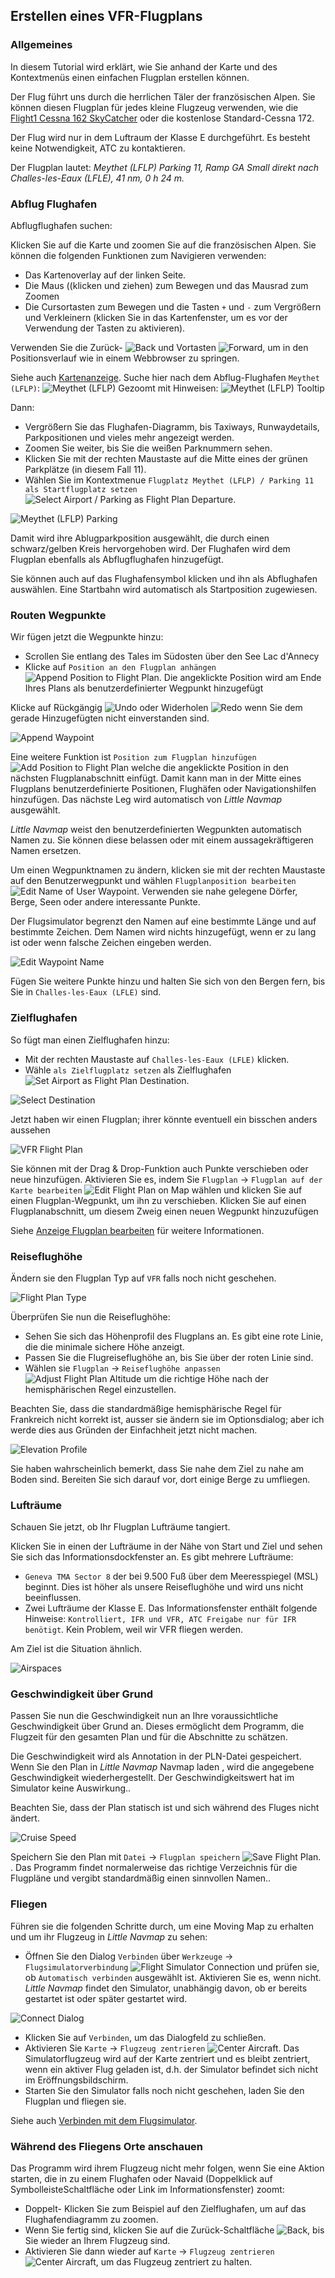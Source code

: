 ## Erstellen eines VFR-Flugplans

### Allgemeines

In diesem Tutorial wird erklärt, wie Sie anhand der Karte und des Kontextmenüs einen einfachen Flugplan erstellen können.


Der Flug führt uns durch die herrlichen Täler der französischen Alpen. Sie können diesen Flugplan für jedes kleine Flugzeug verwenden, wie die [Flight1 Cessna 162 SkyCatcher](http://www.flight1.com/view.asp?page=skycatcher) oder die kostenlose Standard-Cessna 172.

Der Flug wird nur in dem Luftraum der Klasse E durchgeführt. Es besteht keine Notwendigkeit, ATC zu kontaktieren.

Der Flugplan lautet: _Meythet \(LFLP\) Parking 11, Ramp GA Small direkt nach Challes-les-Eaux \(LFLE\), 41 nm, 0 h 24 m._

### Abflug Flughafen

Abflugflughafen suchen:

Klicken Sie auf die Karte und zoomen Sie auf die französischen Alpen. Sie können die folgenden Funktionen zum Navigieren verwenden:

* Das Kartenoverlay auf der linken Seite.
* Die Maus \((klicken und ziehen\) zum Bewegen und das Mausrad zum Zoomen
* Die Cursortasten zum Bewegen und die Tasten `+` und `-` zum Vergrößern und Verkleinern  \(klicken Sie in das Kartenfenster, um es vor der Verwendung der Tasten zu aktivieren\).

Verwenden Sie die Zurück-  ![Back](../images/icons/back.png) und Vortasten ![Forward](../images/icons/next.png), um in den Positionsverlauf wie in einem Webbrowser zu springen.

Siehe auch [Kartenanzeige](MAPDISPLAY.md).
Suche hier nach dem Abflug-Flughafen `Meythet (LFLP)`:
![Meythet (LFLP)](../images/tutorial/vfrmap.jpg)
Gezoomt mit Hinweisen:
![Meythet (LFLP) Tooltip](../images/tutorial/vfrmapclose.jpg)

Dann:

* Vergrößern Sie das Flughafen-Diagramm, bis  Taxiways, Runwaydetails, Parkpositionen und vieles mehr angezeigt werden.
* Zoomen Sie weiter, bis Sie die weißen Parknummern sehen.
* Klicken Sie mit der rechten Maustaste auf die Mitte eines der grünen Parkplätze  \(in diesem Fall 11\).
* Wählen Sie im Kontextmenue `Flugplatz Meythet (LFLP) / Parking 11 als Startflugplatz setzen` ![Select Airport / Parking as Flight Plan Departure](../images/icons/airportroutestart.png).

![Meythet (LFLP) Parking](../images/tutorial/vfrmapparking.jpg)

Damit wird ihre Ablugparkposition ausgewählt, die durch einen schwarz/gelben Kreis hervorgehoben wird.
Der Flughafen wird dem Flugplan ebenfalls als Abflugflughafen hinzugefügt.

Sie können auch auf das Flughafensymbol klicken und ihn als Abflughafen auswählen. Eine Startbahn wird automatisch als Startposition zugewiesen.


### Routen Wegpunkte

Wir fügen jetzt die Wegpunkte hinzu:

* Scrollen Sie entlang des Tales im Südosten über den See Lac d'Annecy
* Klicke auf   `Position an den Flugplan anhängen` ![Append Position to Flight Plan](../images/icons/routeadd.png). Die angeklickte Position wird am Ende Ihres Plans als benutzerdefinierter Wegpunkt hinzugefügt

Klicke auf Rückgängig  ![Undo](../images/icons/undo.png) oder Widerholen ![Redo](../images/icons/redo.png) wenn Sie dem gerade Hinzugefügten nicht einverstanden sind.

![Append Waypoint](../images/tutorial/vfrappend.jpg)

Eine weitere Funktion ist  `Position zum Flugplan hinzufügen` ![Add Position to Flight Plan](../images/icons/routeadd.png) welche die angeklickte Position in den nächsten Flugplanabschnitt einfügt. Damit kann man in der Mitte eines Flugplans benutzerdefinierte Positionen, Flughäfen oder Navigationshilfen hinzufügen. Das nächste Leg wird automatisch von  _Little Navmap_ ausgewählt.

_Little Navmap_ weist den benutzerdefinierten Wegpunkten automatisch Namen zu. Sie können diese belassen oder mit einem aussagekräftigeren Namen ersetzen.

Um einen Wegpunktnamen zu ändern, klicken sie mit der rechten Maustaste auf den Benutzerwegpunkt und wählen  `Flugplanposition bearbeiten` ![Edit Name of User Waypoint](../images/icons/routestring.png). Verwenden sie nahe gelegene Dörfer, Berge, Seen oder andere interessante Punkte.


Der Flugsimulator begrenzt den Namen auf eine bestimmte Länge und auf bestimmte Zeichen. Dem Namen wird nichts hinzugefügt, wenn er zu lang ist oder wenn falsche Zeichen eingeben werden.

![Edit Waypoint Name](../images/tutorial/vfreditname.jpg)

Fügen Sie weitere Punkte hinzu und halten Sie sich von den Bergen fern, bis Sie in   `Challes-les-Eaux (LFLE)` sind.

### Zielflughafen

So fügt man einen Zielflughafen hinzu:

* Mit der rechten Maustaste auf `Challes-les-Eaux (LFLE)` klicken.
* Wähle `als Zielflugplatz setzen` als Zielflughafen ![Set Airport as Flight Plan Destination](../images/icons/airportroutedest.png).

![Select Destination](../images/tutorial/vfrdest.jpg)

Jetzt haben wir einen Flugplan; ihrer könnte eventuell ein bisschen anders aussehen

![VFR Flight Plan](../images/tutorial/vfrflightplan.jpg)

Sie können mit der Drag & Drop-Funktion auch Punkte verschieben oder neue hinzufügen. Aktivieren Sie es, indem Sie   `Flugplan` -&gt; `Flugplan auf der Karte bearbeiten` ![Edit Flight Plan on Map](../images/icons/routeedit.png) wählen und klicken Sie auf einen Flugplan-Wegpunkt, um ihn zu verschieben. Klicken Sie auf einen Flugplanabschnitt, um diesem Zweig einen neuen Wegpunkt hinzuzufügen

Siehe [Anzeige Flugplan bearbeiten](MAPFPEDIT.md) für weitere Informationen.

### Reiseflughöhe

Ändern sie den Flugplan Typ auf `VFR` falls noch nicht geschehen.

![Flight Plan Type](../images/tutorial/vfrtype.jpg)

Überprüfen Sie nun die Reiseflughöhe:

* Sehen Sie sich das Höhenprofil des Flugplans an. Es gibt eine rote Linie, die die minimale sichere Höhe anzeigt.
* Passen Sie die Flugreiseflughöhe an, bis Sie über der roten Linie sind.
* Wählen sie `Flugplan` -&gt; `Reiseflughöhe anpassen` ![Adjust Flight Plan Altitude](../images/icons/routeadjustalt.png) um die richtige Höhe nach der hemisphärischen Regel einzustellen.

Beachten Sie, dass die standardmäßige hemisphärische Regel für Frankreich nicht korrekt ist, ausser sie ändern sie im Optionsdialog;  aber ich werde dies aus Gründen der Einfachheit jetzt nicht machen.

![Elevation Profile](../images/tutorial/vfrprofile.jpg)

Sie haben wahrscheinlich bemerkt, dass Sie nahe dem Ziel zu nahe am Boden sind. Bereiten Sie sich darauf vor, dort einige Berge zu umfliegen.

### Lufträume

Schauen Sie jetzt, ob Ihr Flugplan Lufträume tangiert.

Klicken Sie in einen der Lufträume in der Nähe von Start und Ziel und sehen Sie sich das Informationsdockfenster an. Es gibt mehrere Lufträume:

* `Geneva TMA Sector 8` der bei 9.500 Fuß über dem Meeresspiegel (MSL) beginnt. Dies ist höher als unsere Reiseflughöhe und wird uns nicht beeinflussen.
* Zwei Lufträume der Klasse E. Das Informationsfenster enthält folgende Hinweise: `Kontrolliert, IFR und VFR, ATC Freigabe nur für IFR benötigt`. Kein Problem, weil wir VFR fliegen werden.

Am Ziel ist die Situation ähnlich.

![Airspaces](../images/tutorial/vfrairspace.jpg)

### Geschwindigkeit über Grund

Passen Sie nun die Geschwindigkeit nun an Ihre voraussichtliche Geschwindigkeit über Grund an. Dieses ermöglicht dem Programm, die Flugzeit für den gesamten Plan und für die Abschnitte zu schätzen.

Die Geschwindigkeit wird als Annotation in der PLN-Datei gespeichert. Wenn Sie den Plan in _Little Navmap_ Navmap laden , wird die angegebene Geschwindigkeit wiederhergestellt. Der Geschwindigkeitswert hat im Simulator keine Auswirkung..

Beachten Sie, dass der Plan statisch ist und sich während des Fluges nicht ändert.

![Cruise Speed](../images/tutorial/vfrspeed.jpg)

Speichern Sie den Plan mit  `Datei` -&gt; `Flugplan speichern` ![Save Flight Plan](../images/icons/filesave.png). . Das Programm findet normalerweise das richtige Verzeichnis für die Flugpläne und vergibt standardmäßig einen sinnvollen Namen..

### Fliegen

Führen sie die folgenden Schritte durch, um eine Moving Map zu erhalten und um ihr Flugzeug in  _Little Navmap_ zu sehen:

* Öffnen Sie den Dialog `Verbinden` über `Werkzeuge` -&gt; `Flugsimulatorverbindung` ![Flight Simulator Connection](../images/icons/network.png) und prüfen sie, ob `Automatisch verbinden` ausgewählt ist. Aktivieren Sie es, wenn nicht. _Little Navmap_ findet den Simulator, unabhängig davon, ob er bereits gestartet ist oder später gestartet wird.

![Connect Dialog](../images/tutorial/vfrconnect.jpg)
* Klicken Sie auf `Verbinden`, um das Dialogfeld zu schließen.
* Aktivieren Sie `Karte` -&gt; `Flugzeug zentrieren` ![Center Aircraft](../images/icons/centeraircraft.png). Das Simulatorflugzeug wird auf der Karte zentriert und es bleibt zentriert, wenn ein aktiver Flug geladen ist, d.h. der Simulator befindet sich nicht im Eröffnungsbildschirm.
* Starten Sie den Simulator falls noch nicht geschehen, laden Sie den Flugplan und fliegen sie.

Siehe auch [Verbinden mit dem Flugsimulator](CONNECT.md).

### Während des Fliegens Orte anschauen

Das Programm wird ihrem Flugzeug nicht mehr folgen, wenn Sie eine Aktion starten, die in zu einem Flughafen oder Navaid \(Doppelklick auf SymbolleisteSchaltfläche oder Link im Informationsfenster\) zoomt:

* Doppelt- Klicken Sie zum Beispiel auf den Zielflughafen, um auf das Flughafendiagramm zu zoomen.
* Wenn Sie fertig sind, klicken Sie auf die Zurück-Schaltfläche ![Back](../images/icons/back.png), bis Sie wieder an Ihrem Flugzeug sind.
* Aktivieren Sie dann wieder auf `Karte` -&gt; `Flugzeug zentrieren` ![Center Aircraft](../images/icons/centeraircraft.png), um das Flugzeug zentriert zu halten.

